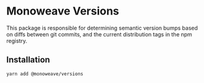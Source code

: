 # Monoweave Versions

This package is responsible for determining semantic version bumps based on diffs between git commits, and the current distribution tags in the npm registry.

## Installation

```sh
yarn add @monoweave/versions
```

